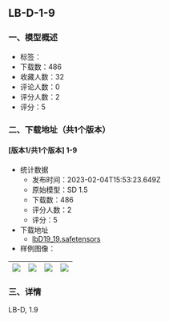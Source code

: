 ## LB-D-1-9
### 一、模型概述

- 标签：
- 下载数：486
- 收藏人数：32
- 评论人数：0
- 评分人数：2
- 评分：5

### 二、下载地址（共1个版本）

#### [版本1/共1个版本] 1-9

- 统计数据
  - 发布时间：2023-02-04T15:53:23.649Z
  - 原始模型：SD 1.5
  - 下载数：486
  - 评分人数：2
  - 评分：5
- 下载地址
  - [lbD19_19.safetensors](https://civitai.com/api/download/models/7751)
- 样例图像：

| <img src="https://image.civitai.com/xG1nkqKTMzGDvpLrqFT7WA/8dda8d87-0c25-4dea-c0c9-0ed1fb801500/width=450/72876.jpeg" /> | <img src="https://image.civitai.com/xG1nkqKTMzGDvpLrqFT7WA/82548b30-03e8-4fd0-e7ee-3b3708039400/width=450/72875.jpeg" /> | <img src="https://image.civitai.com/xG1nkqKTMzGDvpLrqFT7WA/1b499d26-6dc9-4bb0-88e8-d3c707131e00/width=450/72874.jpeg" /> | <img src="https://image.civitai.com/xG1nkqKTMzGDvpLrqFT7WA/215b15da-9fd6-4616-23db-f6b9623cd100/width=450/72873.jpeg" /> |
| ---- | ---- | ---- | ---- |


### 三、详情
<p>LB-D, 1.9</p>